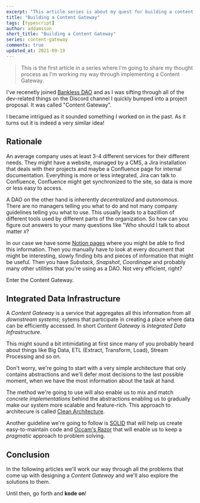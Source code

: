 ```yaml
---
excerpt: "This article series is about my quest for building a content aggregation service."
title: "Building a Content Gateway"
tags: [typescript]
author: addamsson
short_title: "Building a Content Gateway"
series: content-gateway
comments: true
updated_at: 2021-09-19
---
```


> This is the first article in a series where I'm going to share my thought process as I'm working my way through implementing a Content Gateway.

I've recenetly joined [Bankless DAO](https://www.bankless.community/) and as I was sifting through all of the dev-related things on the Discord channel I quickly bumped into a project proposal. It was called "Content Gateway".

I became intrigued as it sounded something I worked on in the past. As it turns out it is indeed a very similar idea!


## Rationale

An average company uses at least 3-4 different services for their different needs. They might have a website, managed by a CMS, a Jira installation that deals with their projects and maybe a Confluence page for internal documentation. Everything is more or less integrated, Jira can talk to Confluence, Confluence might get synchronized to the site, so data is more or less easy to access.

A DAO on the other hand is inherently *decentralized* and *autonomous*. There are no managers telling you what to do and not many company guidelines telling you what to use. This usually leads to a bazillion of different tools used by different parts of the organization. So how can you figure out answers to your many questions like "Who should I talk to about matter `X`?

In our case we have some [Notion pages](https://www.notion.so/Bounty-Board-ca221c5feab847a6b2793ce5dcf93289) where you might be able to find this information. Then you manually have to look at every document that might be interesting, slowly finding bits and pieces of information that might be useful. Then you have *Substack*, *Snapshot*, *Coordinape* and probably many other utilities that you're using as a DAO. Not very efficient, right?

Enter the Content Gateway.


## Integrated Data Infrastructure

A *Content Gateway* is a service that aggregates all this information from all *downstream systems*; sytems that participate in creating a place where data can be efficiently accessed. In short *Content Gateway* is *Integrated Data Infrastructure*.

This might sound a bit intimidating at first since many of you probably heard about things like Big Data, ETL (Extract, Transform, Load), Stream Processing and so on.

Don't worry, we're going to start with a very simple architecture that only contains abstractions and we'll defer most decisions to the last possible moment, when we have the most information about the task at hand.

The method we're going to use will also enable us to mix and match *concrete implementations* behind the abstractions enabling us to gradually make our system more scalable and feature-rich. This approach to architecure is called [Clean Architecture](https://blog.cleancoder.com/uncle-bob/2012/08/13/the-clean-architecture.html).

Another guideline we're going to follow is [SOLID](https://en.wikipedia.org/wiki/SOLID) that will help us create easy-to-maintain code and [Occam's Razor](https://en.wikipedia.org/wiki/Occam%27s_razor) that will enable us to keep a *pragmatic* approach to problem solving.


## Conclusion

In the following articles we'll work our way through all the problems that come up with designing a *Content Gateway* and we'll also explore the solutions to them.


Until then, go forth and **kode on**!